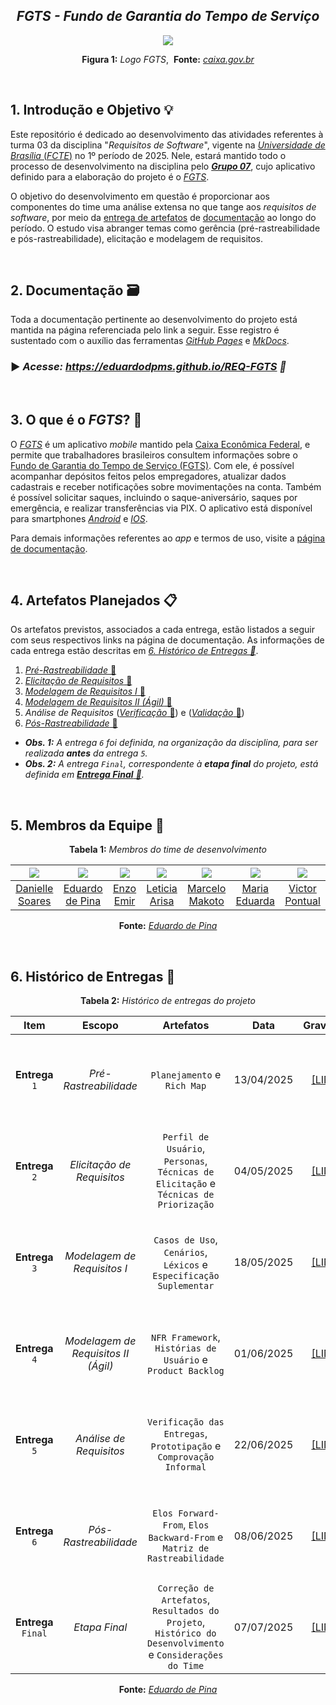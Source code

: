 <h2 align="center">
  <b><i>FGTS - Fundo de Garantia do Tempo de Serviço</i></b>
</h2>

<div align="center">
  <img src="docs/assets/logo_fgts.png">
</div>

<p align="center">
  <strong>Figura 1:</strong> <i>Logo FGTS</i>,&nbsp <strong>Fonte:</strong> <i><a href="https://www.caixa.gov.br/atendimento/aplicativos/fgts/Paginas/default.aspx">caixa.gov.br</a></i>
</p>

<br>

## 1. Introdução e Objetivo 💡

Este repositório é dedicado ao desenvolvimento das atividades referentes à turma 03 da disciplina "*Requisitos de Software*", vigente na [*Universidade de Brasília* (*FCTE*)](https://fcte.unb.br) no 1º período de 2025. Nele, estará mantido todo o processo de desenvolvimento na disciplina pelo [***Grupo 07***](#5-membros-da-equipe-), cujo aplicativo definido para a elaboração do projeto é o [*FGTS*](#3-o-que-é-o-fgts-).

O objetivo do desenvolvimento em questão é proporcionar aos componentes do time uma análise extensa no que tange aos *requisitos de software*, por meio da [entrega de artefatos](#4-artefatos-planejados-) de [documentação](#2-documentação-️) ao longo do período. O estudo visa abranger temas como gerência (pré-rastreabilidade e pós-rastreabilidade), elicitação e modelagem de requisitos.

<br>

## 2. Documentação 🗃️

Toda a documentação pertinente ao desenvolvimento do projeto está mantida na página referenciada pelo link a seguir. Esse registro é sustentado com o auxílio das ferramentas [*GitHub Pages*](https://pages.github.com) e [*MkDocs*](https://www.mkdocs.org).

### ► *Acesse:* *https://eduardodpms.github.io/REQ-FGTS 🔗*

<br>

## 3. O que é o *FGTS*? 📱

O [*FGTS*](https://www.caixa.gov.br/atendimento/aplicativos/fgts/Paginas/default.aspx) é um aplicativo *mobile* mantido pela [Caixa Econômica Federal](https://www.caixa.gov.br/Paginas/home-caixa.aspx), e permite que trabalhadores brasileiros consultem informações sobre o [Fundo de Garantia do Tempo de Serviço (FGTS)](https://www.caixa.gov.br/beneficios-trabalhador/fgts/Paginas/default.aspx). Com ele, é possível acompanhar depósitos feitos pelos empregadores, atualizar dados cadastrais e receber notificações sobre movimentações na conta. Também é possível solicitar saques, incluindo o saque-aniversário, saques por emergência, e realizar transferências via PIX. O aplicativo está disponível para smartphones [*Android*](https://play.google.com/store/apps/details?id=br.gov.caixa.fgts.trabalhador&hl=pt_BR) e [*IOS*](https://apps.apple.com/br/app/fgts/id1038441027).

Para demais informações referentes ao *app* e termos de uso, visite a [página de documentação](https://eduardodpms.github.io/REQ-FGTS/Planejamento/Aplicativo/).

<br>

## 4. Artefatos Planejados 📋

Os artefatos previstos, associados a cada entrega, estão listados a seguir com seus respectivos links na página de documentação. As informações de cada entrega estão descritas em [*6. Histórico de Entregas 📅*](#6-histórico-de-entregas-).

1. [*Pré-Rastreabilidade* 🔗](https://eduardodpms.github.io/REQ-FGTS/Pre-Rastreabilidade/Rich-Picture/)
2. [*Elicitação de Requisitos* 🔗](https://eduardodpms.github.io/REQ-FGTS/Elicitacao/Perfil-de-Usuario/)
3. [*Modelagem de Requisitos I* 🔗](https://eduardodpms.github.io/REQ-FGTS/Modelagem-I/Diagrama/)
4. [*Modelagem de Requisitos II (Ágil)* 🔗](https://eduardodpms.github.io/REQ-FGTS/Modelagem-II/NFR-Framework/)
5. *Análise de Requisitos* ([*Verificação* 🔗](https://eduardodpms.github.io/REQ-FGTS/Verificacao/planejamento-geral/)) e ([*Validação* 🔗](https://eduardodpms.github.io/REQ-FGTS/Validacao/Prototipacao/))
6. [*Pós-Rastreabilidade* 🔗](https://eduardodpms.github.io/REQ-FGTS/Pos-Rastreabilidade/Matriz-de-Rastreabilidade/)

- ***Obs. 1:** A entrega `6` foi definida, na organização da disciplina, para ser realizada **antes** da entrega `5`.*
- ***Obs. 2:** A entrega `Final`, correspondente à **etapa final** do projeto, está definida em [**Entrega Final** 🔗](https://eduardodpms.github.io/REQ-FGTS/Final/Execucao/).*

<br>

## 5. Membros da Equipe 👥

<p align="center"><strong>Tabela 1:</strong> <i>Membros do time de desenvolvimento</i></p>

| [![](https://avatars.githubusercontent.com/danielle-soaress)](https://github.com/danielle-soaress) | [![](https://avatars.githubusercontent.com/eduardodpms)](https://github.com/eduardodpms) | [![](https://avatars.githubusercontent.com/EnzoEmir)](https://github.com/EnzoEmir) | [![](https://avatars.githubusercontent.com/Leticia-Arisa-K-Higa)](https://github.com/Leticia-Arisa-K-Higa) | [![](https://avatars.githubusercontent.com/MM4k)](https://github.com/MM4k) | [![](https://avatars.githubusercontent.com/dudaa28)](https://github.com/dudaa28) | [![](https://avatars.githubusercontent.com/VictorPontual)](https://github.com/VictorPontual) |
|:-:|:-:|:-:|:-:|:-:|:-:|:-:|
| [Danielle Soares](https://github.com/danielle-soaress) | [Eduardo de Pina](https://github.com/eduardodpms) | [Enzo Emir](https://github.com/EnzoEmir) | [Leticia Arisa](https://github.com/Leticia-Arisa-K-Higa) | [Marcelo Makoto](https://github.com/MM4k) | [Maria Eduarda](https://github.com/dudaa28) | [Victor Pontual](https://github.com/VictorPontual) |

<p align="center"><strong>Fonte:</strong> <i><a href="https://github.com/eduardodpms">Eduardo de Pina</a></i></p>

<br>

## 6. Histórico de Entregas 📅

<p align="center"><strong>Tabela 2:</strong> <i>Histórico de entregas do projeto</i></p>

| Item | Escopo | Artefatos | Data | Gravação | Autor(es) | Revisor(es) |
|:-:|:-:|:-:|:-:|:-:|:-:|:-:|
| **Entrega** `1` | *Pré-Rastreabilidade* | `Planejamento` e `Rich Map` | 13/04/2025 | [[LINK]](https://youtu.be/GZ2H4fPk-Dg) | [Danielle](https://github.com/danielle-soaress), [Eduardo](https://github.com/eduardodpms), [Enzo](https://github.com/EnzoEmir), [Leticia](https://github.com/Leticia-Arisa-K-Higa), [Marcelo](https://github.com/MM4k), [Maria](https://github.com/dudaa28), [Victor](https://github.com/VictorPontual) | [Enzo](https://github.com/EnzoEmir), [Danielle](https://github.com/danielle-soaress) |
| **Entrega** `2` | *Elicitação de Requisitos* | `Perfil de Usuário`, `Personas`, `Técnicas de Elicitação` e `Técnicas de Priorização` | 04/05/2025 | [[LINK]](https://youtu.be/MWnO37Rvfqc) | [Danielle](https://github.com/danielle-soaress), [Eduardo](https://github.com/eduardodpms), [Enzo](https://github.com/EnzoEmir), [Leticia](https://github.com/Leticia-Arisa-K-Higa), [Marcelo](https://github.com/MM4k), [Maria](https://github.com/dudaa28), [Victor](https://github.com/VictorPontual) | [Eduardo](https://github.com/eduardodpms), [Victor](https://github.com/VictorPontual) |
| **Entrega** `3` | *Modelagem de Requisitos I* | `Casos de Uso`, `Cenários`, `Léxicos` e `Especificação Suplementar` | 18/05/2025 | [[LINK]](https://youtu.be/6DFnkU2cEqs) | [Danielle](https://github.com/danielle-soaress), [Eduardo](https://github.com/eduardodpms), [Enzo](https://github.com/EnzoEmir), [Leticia](https://github.com/Leticia-Arisa-K-Higa), [Marcelo](https://github.com/MM4k), [Maria](https://github.com/dudaa28), [Victor](https://github.com/VictorPontual) | [Leticia](https://github.com/Leticia-Arisa-K-Higa), [Marcelo](https://github.com/MM4k) |
| **Entrega** `4` | *Modelagem de Requisitos II (Ágil)* | `NFR Framework`, `Histórias de Usuário` e `Product Backlog` | 01/06/2025 | [[LINK]](https://youtu.be/M228uKxFDQE) | [Danielle](https://github.com/danielle-soaress), [Eduardo](https://github.com/eduardodpms), [Enzo](https://github.com/EnzoEmir), [Leticia](https://github.com/Leticia-Arisa-K-Higa), [Marcelo](https://github.com/MM4k), [Maria](https://github.com/dudaa28), [Victor](https://github.com/VictorPontual) | [Maria](https://github.com/dudaa28), [Victor](https://github.com/VictorPontual) |
| **Entrega** `5` | *Análise de Requisitos* | `Verificação das Entregas`, `Prototipação` e `Comprovação Informal` | 22/06/2025 | [[LINK]](https://youtu.be/KTp-37kQ5-M) | [Danielle](https://github.com/danielle-soaress), [Eduardo](https://github.com/eduardodpms), [Enzo](https://github.com/EnzoEmir), [Leticia](https://github.com/Leticia-Arisa-K-Higa), [Marcelo](https://github.com/MM4k), [Maria](https://github.com/dudaa28), [Victor](https://github.com/VictorPontual) | [Eduardo](https://github.com/eduardodpms), [Enzo](https://github.com/EnzoEmir) |
| **Entrega** `6` | *Pós-Rastreabilidade* | `Elos Forward-From`, `Elos Backward-From` e `Matriz de Rastreabilidade` | 08/06/2025 | [[LINK]](https://youtu.be/psdTh5-MavM) | [Danielle](https://github.com/danielle-soaress), [Eduardo](https://github.com/eduardodpms), [Enzo](https://github.com/EnzoEmir), [Leticia](https://github.com/Leticia-Arisa-K-Higa), [Marcelo](https://github.com/MM4k), [Maria](https://github.com/dudaa28), [Victor](https://github.com/VictorPontual) | [Danielle](https://github.com/danielle-soaress), [Maria](https://github.com/dudaa28) |
| **Entrega** `Final` | *Etapa Final* | `Correção de Artefatos`, `Resultados do Projeto`,  `Histórico do Desenvolvimento` e `Considerações do Time` | 07/07/2025 | [[LINK]](https://youtu.be/b1tTkWnEP6I) | [Danielle](https://github.com/danielle-soaress), [Eduardo](https://github.com/eduardodpms), [Enzo](https://github.com/EnzoEmir), [Leticia](https://github.com/Leticia-Arisa-K-Higa), [Marcelo](https://github.com/MM4k), [Maria](https://github.com/dudaa28), [Victor](https://github.com/VictorPontual) | [Leticia](https://github.com/Leticia-Arisa-K-Higa), [Marcelo](https://github.com/MM4k) |

<p align="center"><strong>Fonte:</strong> <i><a href="https://github.com/eduardodpms">Eduardo de Pina</a></i></p>